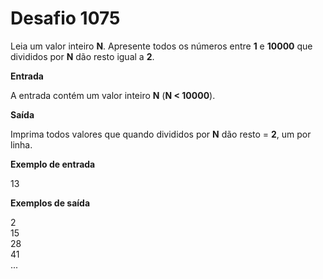 # Desafio 1075

Leia um valor inteiro **N**. Apresente todos os números entre **1** e **10000** que divididos por **N** dão resto igual a **2**.

**Entrada**

A entrada contém um valor inteiro **N** (**N < 10000**).

**Saída**

Imprima todos valores que quando divididos por **N** dão resto = **2**, um por linha.

**Exemplo de entrada**

13

**Exemplos de saída**

2  
15  
28  
41  
...